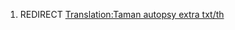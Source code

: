 1.  REDIRECT [Translation:Taman autopsy extra
    txt/th](Translation:Taman_autopsy_extra_txt/th "wikilink")